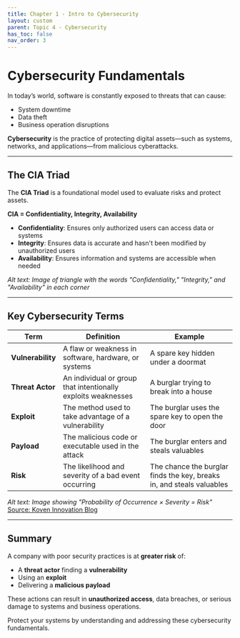 ```yaml
---
title: Chapter 1 - Intro to Cybersecurity
layout: custom
parent: Topic 4 - Cybersecurity
has_toc: false
nav_order: 3
---
```


# Cybersecurity Fundamentals

In today’s world, software is constantly exposed to threats that can cause:

- System downtime  
- Data theft  
- Business operation disruptions  

**Cybersecurity** is the practice of protecting digital assets—such as systems, networks, and applications—from malicious cyberattacks.

---

## The CIA Triad

The **CIA Triad** is a foundational model used to evaluate risks and protect assets.

**CIA = Confidentiality, Integrity, Availability**

- **Confidentiality**: Ensures only authorized users can access data or systems  
- **Integrity**: Ensures data is accurate and hasn't been modified by unauthorized users  
- **Availability**: Ensures information and systems are accessible when needed  

*Alt text: Image of triangle with the words "Confidentiality," "Integrity," and "Availability" in each corner*

---

## Key Cybersecurity Terms

| Term            | Definition                                                  | Example                                                         |
|-----------------|-------------------------------------------------------------|-----------------------------------------------------------------|
| **Vulnerability** | A flaw or weakness in software, hardware, or systems        | A spare key hidden under a doormat                              |
| **Threat Actor**  | An individual or group that intentionally exploits weaknesses | A burglar trying to break into a house                          |
| **Exploit**       | The method used to take advantage of a vulnerability        | The burglar uses the spare key to open the door                |
| **Payload**       | The malicious code or executable used in the attack         | The burglar enters and steals valuables                        |
| **Risk**          | The likelihood and severity of a bad event occurring        | The chance the burglar finds the key, breaks in, and steals valuables |

*Alt text: Image showing "Probability of Occurrence × Severity = Risk"*  
[Source: Koven Innovation Blog](https://www.koveninnovation.com/blog/iso14971-the-ultimate-guide-to-risk-management-in-medical-devices.html)

---

## Summary

A company with poor security practices is at **greater risk** of:

- A **threat actor** finding a **vulnerability**
- Using an **exploit**
- Delivering a **malicious payload**

These actions can result in **unauthorized access**, data breaches, or serious damage to systems and business operations.

Protect your systems by understanding and addressing these cybersecurity fundamentals.